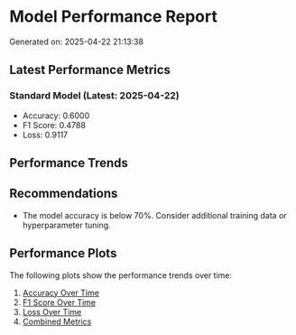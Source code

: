 # Model Performance Report

Generated on: 2025-04-22 21:13:38

## Latest Performance Metrics

### Standard Model (Latest: 2025-04-22)

- Accuracy: 0.6000
- F1 Score: 0.4788
- Loss: 0.9117

## Performance Trends

## Recommendations

- The model accuracy is below 70%. Consider additional training data or hyperparameter tuning.

## Performance Plots

The following plots show the performance trends over time:

1. [Accuracy Over Time](accuracy_over_time.png)
2. [F1 Score Over Time](f1_over_time.png)
3. [Loss Over Time](loss_over_time.png)
4. [Combined Metrics](combined_metrics_over_time.png)
